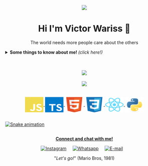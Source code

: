 <p align="center">
  <img src="https://media.giphy.com/media/QTfbmaD7JZqHpmVtvT/giphy.gif" width="30%">
  <h1 align ="center">Hi I'm Victor Wariss 👋</h1>
</p>
<p align="center"> 
   The world needs more people care about the others
</p>

<details>
  <summary> <b> Some things to know about me! </b> <i>(click here!)</i> </summary>
  <br>
  <p>
    <ul>
      <li> 🧑🏽 21 years and counting... </li>
      <li> 🏠 I live in Rio de Janeiro, Brazil </li>
      <li> 📓 Code student </li>
      <li> ☁️ My dream is working at/with Riot games (Yes, I love League of Legends) </li>
      <li> 🏅 I'm a huge sportfan and ex athlete </li>
      <li> 🏆 E-sports are sport too!!!! </li>
    </ul>
  </p>
 
 ## Languages and Tools
  <p align="center">
    <img src="https://github.com/Quadrified/Quadrified/blob/master/assets/svg/dev/languages/js.svg" alt="js" style="vertical-align:top; margin:4px">
    <img src="https://github.com/Quadrified/Quadrified/blob/master/assets/svg/dev/tools/visualstudio_code.svg" alt="vscode" style="vertical-align:top; margin:4px">
    <img src="https://github.com/Quadrified/Quadrified/blob/master/assets/svg/dev/tools/powershell.svg" alt="powershell" style="vertical-align:top; margin:4px">
  </p>
 
 
 ## I'm currently...
  - 🌐  Working to be a Web developer
  - 🗒️  Learning HTML, CSS, JavaScript and Python
  - 🏋🏻‍♂️  Working to turn the Future Victor better than me
 
 

</details>

##

<div align="center"><br>
  <a href="https://github.com/victorwariss">
  <img height="160em" align ="center" src="https://github-readme-stats.vercel.app/api?username=victorwariss&show_icons=true&theme=dracula&include_all_commits=true&count_private=true"/>
    <br><br>
  <img height="160em" align ="center" src="https://github-readme-stats.vercel.app/api/top-langs/?username=victorwariss&layout=compact&langs_count=7&theme=dracula"/>
</div>
<br>

<div style="display: inline_block" align="center"><br>
  <img align="center" alt="Ovv-Js" height="50" width="60" src="https://raw.githubusercontent.com/devicons/devicon/master/icons/javascript/javascript-plain.svg">
  <img align="center" alt="Ovv-Js" height="50" width="60" src="https://raw.githubusercontent.com/devicons/devicon/master/icons/typescript/typescript-plain.svg">
  <img align="center" alt="Ovv-HTML" height="50" width="60" src="https://raw.githubusercontent.com/devicons/devicon/master/icons/html5/html5-original.svg">
  <img align="center" alt="Ovv-CSS" height="50" width="60" src="https://raw.githubusercontent.com/devicons/devicon/master/icons/css3/css3-original.svg">
  <img align="center" alt="Ovv-Python" height="50" width="60" src="https://raw.githubusercontent.com/devicons/devicon/master/icons/react/react-original.svg">
  <img align="center" alt="Ovv-Python" height="50" width="60" src="https://raw.githubusercontent.com/devicons/devicon/master/icons/python/python-original.svg">
</div>
  
##

 ![Snake animation](https://github.com/victorwariss/victorwariss/blob/output/github-contribution-grid-snake.svg)  

##


  <p align="center">
    <strong>Connect and chat with me!</strong>
  </p>
 
  <p align="center">
    <a href="https://www.instagram.com/victor_wariss/"><img src="https://github.com/Quadrified/Quadrified/blob/master/assets/social_media_svgs/instagram-round.svg" width="60px" alt="Instagram"></a> &nbsp; &nbsp;
    <a href="https://api.whatsapp.com/send?phone=+5521999271654"><img src="https://github.com/Quadrified/Quadrified/blob/master/assets/social_media_svgs/whatsapp-round.svg" width="60px" alt="Whatsapp"></a> &nbsp; &nbsp;
    <a href="mailto:victor.wariss@outlook.com"><img src="https://link.springer.com/springerlink-static/images/svg/email.svg" width="60px" alt="E-mail"></a> &nbsp; &nbsp;
  </p>

 


  

  
<p align="center">
   "<i>Let's go!</i>" (Mario Bros, 1981)
 </p>

